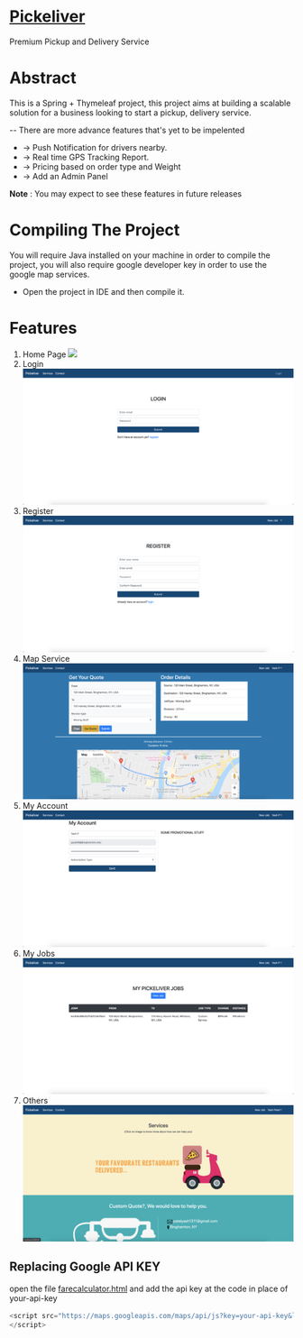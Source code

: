 # [Pickeliver](https://pickeliver.herokuapp.com/)
Premium Pickup and Delivery Service


# Abstract
This is a Spring + Thymeleaf project, this project aims at building a scalable solution for a business looking 
to start a pickup, delivery service.

-- There are more advance features that's yet to be impelented
  * -> Push Notification for drivers nearby.
  * -> Real time GPS Tracking Report.
  * -> Pricing based on order type and Weight
  * -> Add an Admin Panel
  
  **Note** : You may expect to see these features in future releases

# Compiling The Project
You will require Java installed on your machine in order to compile the project, you will also require google developer key
in order to use the google map services.
  
  * Open the project in IDE and then compile it.
  
# Features

  1. Home Page
   ![](https://github.com/yashpatel007/Pickeliver/blob/master/demo%20images/home.png)
  2. Login 
   ![](https://github.com/yashpatel007/Pickeliver/blob/master/demo%20images/login.png)
  3. Register
   ![](https://github.com/yashpatel007/Pickeliver/blob/master/demo%20images/register.png)
  4. Map Service
   ![](https://github.com/yashpatel007/Pickeliver/blob/master/demo%20images/getquote.png)
  5. My Account
   ![](https://github.com/yashpatel007/Pickeliver/blob/master/demo%20images/myaccount.png)
  6. My Jobs
   ![](https://github.com/yashpatel007/Pickeliver/blob/master/demo%20images/myjobs.png)
  7. Others
   ![](https://github.com/yashpatel007/Pickeliver/blob/master/demo%20images/other.png)

## Replacing Google API KEY
open the file [farecalculator.html](https://github.com/yashpatel007/Pickeliver/blob/master/src/main/resources/templates/farecalculator.html) and add the api key at the code in place of your-api-key
```js
<script src="https://maps.googleapis.com/maps/api/js?key=your-api-key&libraries=places">
</script>
```

